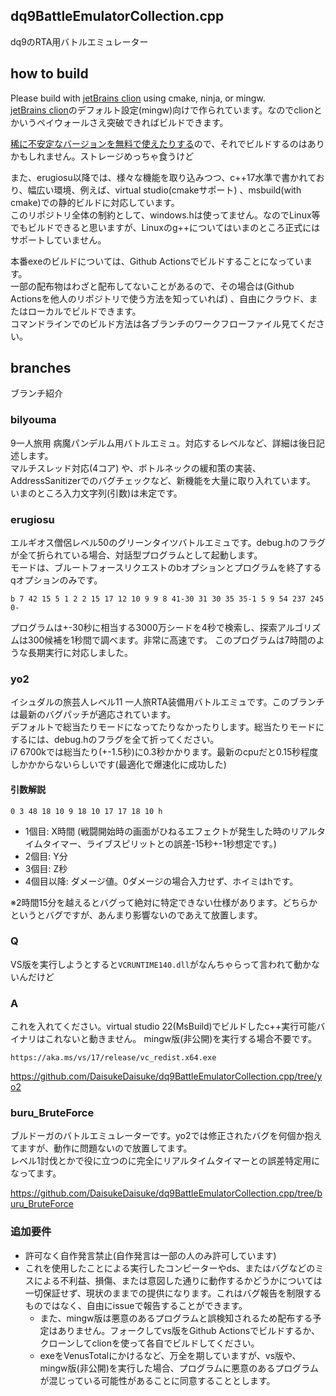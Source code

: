 ## dq9BattleEmulatorCollection.cpp

dq9のRTA用バトルエミュレーター  


## how to build
Please build with [jetBrains clion](https://www.jetbrains.com/ja-jp/clion/) using cmake, ninja, or mingw.  
[jetBrains clion](https://www.jetbrains.com/ja-jp/clion/)のデフォルト設定(mingw)向けで作られています。なのでclionとかいうペイウォールさえ突破できればビルドできます。  

[稀に不安定なバージョンを無料で使えたりする](https://www.jetbrains.com/ja-jp/clion/nextversion/)ので、それでビルドするのはありかもしれません。ストレージめっちゃ食うけど

また、erugiosu以降では、様々な機能を取り込みつつ、c++17水準で書かれており、幅広い環境、例えば、virtual studio(cmakeサポート)
、msbuild(with cmake)での静的ビルドに対応しています。  
このリポジトリ全体の制約として、windows.hは使ってません。なのでLinux等でもビルドできると思いますが、Linuxのg++についてはいまのところ正式にはサポートしていません。

本番exeのビルドについては、Github Actionsでビルドすることになっています。  
一部の配布物はわざと配布してないことがあるので、その場合は(Github Actionsを他人のリポジトリで使う方法を知っていれば)
、自由にクラウド、またはローカルでビルドできます。  
コマンドラインでのビルド方法は各ブランチのワークフローファイル見てください。

## branches
ブランチ紹介

### bilyouma

9一人旅用 病魔パンデルム用バトルエミュ。対応するレベルなど、詳細は後日記述します。   
マルチスレッド対応(4コア)
や、ボトルネックの緩和策の実装、AddressSanitizerでのバグチェックなど、新機能を大量に取り入れています。   
いまのところ入力文字列(引数)は未定です。

### erugiosu
エルギオス僧侶レベル50のグリーンタイツバトルエミュです。debug.hのフラグが全て折られている場合、対話型プログラムとして起動します。  
モードは、ブルートフォースリクエストのbオプションとプログラムを終了するqオプションのみです。  
```
b 7 42 15 5 1 2 2 15 17 12 10 9 9 8 41-30 31 30 35 35-1 5 9 54 237 245 0-
```
プログラムは+-30秒に相当する3000万シードを4秒で検索し、探索アルゴリズムは300候補を1秒間で調べます。非常に高速です。
このプログラムは7時間のような長期実行に対応しました。

### yo2
イシュダルの旅芸人レベル11 一人旅RTA装備用バトルエミュです。このブランチは最新のバグパッチが適応されています。  
デフォルトで総当たりモードになってたりなかったりします。総当たりモードにするには、debug.hのフラグを全て折ってください。   
i7 6700kでは総当たり(+-1.5秒)に0.3秒かかります。最新のcpuだと0.15秒程度しかかからないらしいです(最適化で爆速化に成功した)  

#### 引数解説
```
0 3 48 18 10 9 18 10 17 17 18 10 h 
```

- 1個目: X時間 (戦闘開始時の画面がひねるエフェクトが発生した時のリアルタイムタイマー、ライブスピリットとの誤差-15秒+-1秒想定です。)  
- 2個目: Y分  
- 3個目: Z秒  
- 4個目以降: ダメージ値。0ダメージの場合入力せず、ホイミはhです。

※2時間15分を越えるとバグって絶対に特定できない仕様があります。どちらかというとバグですが、あんまり影響ないのであえて放置します。  


### Q
VS版を実行しようとすると`VCRUNTIME140.dll`がなんちゃらって言われて動かないんだけど

### A
これを入れてください。virtual studio 22(MsBuild)でビルドしたc++実行可能バイナリはこれないと動きません。
mingw版(非公開)を実行する場合不要です。
```
https://aka.ms/vs/17/release/vc_redist.x64.exe
```


https://github.com/DaisukeDaisuke/dq9BattleEmulatorCollection.cpp/tree/yo2


### buru_BruteForce

ブルドーガのバトルエミュレーターです。yo2では修正されたバグを何個か抱えてますが、動作に問題ないので放置してます。  
レベル1討伐とかで役に立つのに完全にリアルタイムタイマーとの誤差特定用になってます。  

https://github.com/DaisukeDaisuke/dq9BattleEmulatorCollection.cpp/tree/buru_BruteForce


### 追加要件

- 許可なく自作発言禁止(自作発言は一部の人のみ許可しています)
- これを使用したことによる実行したコンピーターやds、またはバグなどのミスによる不利益、損傷、または意図した通りに動作するかどうかについては一切保証せず、現状のままでの提供になります。これはバグ報告を制限するものではなく、自由にissueで報告することができます。
  - また、mingw版は悪意のあるプログラムと誤検知されるため配布する予定はありません。フォークしてvs版をGithub Actionsでビルドするか、クローンしてclionを使って各自でビルドしてください。
  - exeをVenusTotalにかけるなど、万全を期していますが、vs版や、mingw版(非公開)を実行した場合、プログラムに悪意のあるプログラムが混じっている可能性があることに同意することとします。
